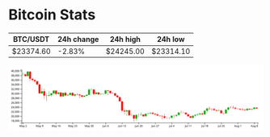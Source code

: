 # Bitcoin Stats

BTC/USDT|24h change|24h high|24h low|
|---|---|---|---|
|$23374.60|-2.83%|$24245.00|$23314.10|

<img src="./chart.svg">

